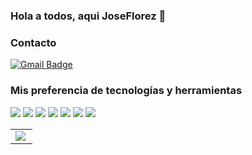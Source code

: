 ### Hola a todos, aqui JoseFlorez 👋

### Contacto
[![Gmail Badge](https://img.shields.io/badge/-gmail-c14438?style=flat-square&logo=Gmail&logoColor=white&link=mailto:tiomix68@gmail.com)](mailto:tiomix68@gmail.com)


### Mis preferencia de tecnologías y herramientas

<img src="https://img.shields.io/badge/-Bootstrap-563D7C?style=flat-square&logo=bootstrap&logoColor=white">  <img src="https://img.shields.io/badge/-JavaScript-eed718?style=flat-square&logo=javascript&logoColor=ffffff">  <img src="https://img.shields.io/badge/c%23-%23239120.svg?style=flat-square&logo=c-sharp&logoColor=white">  <img src="https://img.shields.io/badge/-React-000000?style=flat-square&logo=react&logoColor=00c8ff">  <img src="https://img.shields.io/badge/-MySQL-F29111?style=flat-square&logo=mysql&logoColor=FFFFFF">  <img src="http://img.shields.io/badge/-VS%20Code-007ACC?style=flat-square&logo=visual%20studio%20code&logoColor=white">  <img src="https://img.shields.io/badge/Visual%20Studio-5C2D91.svg?style=flat-square&logo=visual-studio&logoColor=white">


<table width="100%"  border="0" cellpadding="0" cellspacing="0">
  <tr>
    <td align="center">
      <img align="left" src="https://github-readme-stats.vercel.app/api?username=tutostrucoscode&show_icons=true&theme=jolly&locale=es" />
    </td>    
  </tr>
</table>

<!--
**tutostrucoscode/tutostrucoscode** is a ✨ _special_ ✨ repository because its `README.md` (this file) appears on your GitHub profile.

Here are some ideas to get you started:

- 🔭 I’m currently working on ...
- 🌱 I’m currently learning ...
- 👯 I’m looking to collaborate on ...
- 🤔 I’m looking for help with ...
- 💬 Ask me about ...
- 📫 How to reach me: ...
- 😄 Pronouns: ...
- ⚡ Fun fact: ...
-->
